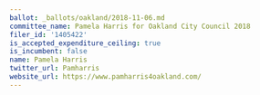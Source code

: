 ```yaml
---
ballot: _ballots/oakland/2018-11-06.md
committee_name: Pamela Harris for Oakland City Council 2018
filer_id: '1405422'
is_accepted_expenditure_ceiling: true
is_incumbent: false
name: Pamela Harris
twitter_url: Pamharris
website_url: https://www.pamharris4oakland.com/
---
```

